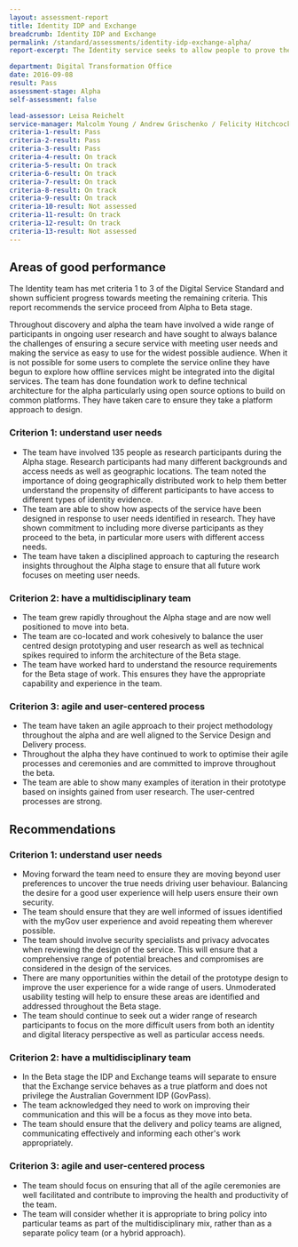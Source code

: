 ```yaml
---
layout: assessment-report
title: Identity IDP and Exchange			
breadcrumb: Identity IDP and Exchange			
permalink: /standard/assessments/identity-idp-exchange-alpha/
report-excerpt: The Identity service seeks to allow people to prove their identity as they access government services online. This report considers the alpha phase for both the IDP team and the Exchange (previously ‘the Hub’).

department: Digital Transformation Office			
date: 2016-09-08
result: Pass
assessment-stage: Alpha
self-assessment: false

lead-assessor: Leisa Reichelt
service-manager: Malcolm Young / Andrew Grischenko / Felicity Hitchcock
criteria-1-result: Pass
criteria-2-result: Pass
criteria-3-result: Pass
criteria-4-result: On track
criteria-5-result: On track
criteria-6-result: On track
criteria-7-result: On track
criteria-8-result: On track
criteria-9-result: On track
criteria-10-result: Not assessed
criteria-11-result: On track
criteria-12-result: On track
criteria-13-result: Not assessed
---
```

## Areas of good performance

The Identity team has met criteria 1 to 3 of the Digital Service Standard and shown sufficient progress towards meeting the remaining criteria. This report recommends the service proceed from Alpha to Beta stage.

Throughout discovery and alpha the team have involved a wide range of participants in ongoing user research and have sought to always balance the challenges of ensuring a secure service with meeting user needs and making the service as easy to use for the widest possible audience. When it is not possible for some users to complete the service online they have begun to explore how offline services might be integrated into the digital services. The team has  done foundation work to define technical architecture for the alpha particularly using open source options to build on common platforms. They have taken care to ensure they take a platform approach to design. 

### Criterion 1: understand user needs

- The team have involved 135 people as research participants during the Alpha stage. Research participants had many different backgrounds and access needs as well as geographic locations. The team noted the importance of doing geographically distributed work to help them better understand the propensity of different participants to have access to different types of identity evidence. 
- The team are able to show how aspects of the service have been designed in response to user needs identified in research. They have shown commitment to including more diverse participants as they proceed to the beta, in particular more users with different access needs. 
- The team have taken a disciplined approach to capturing the research insights throughout the Alpha stage to ensure that all future work focuses on meeting user needs.

### Criterion 2: have a multidisciplinary team

- The team grew rapidly throughout the Alpha stage and are now well positioned to move into beta.
- The team are co-located and work cohesively to balance the user centred design prototyping and user research as well as technical spikes required to inform the architecture of the Beta stage.
- The team have worked hard to understand the resource requirements for the Beta stage of work. This ensures they have the appropriate capability and experience in the team.

### Criterion 3: agile and user-centered process

- The team have taken an agile approach to their project methodology throughout the alpha and are well aligned to the Service Design and Delivery process.
- Throughout the alpha they have continued to work to optimise their agile processes and ceremonies and are committed to improve throughout the beta.
- The team are able to show many examples of iteration in their prototype based on insights gained from user research. The user-centred processes are strong.

## Recommendations 

### Criterion 1: understand user needs

- Moving forward the team need to ensure they are moving beyond user preferences to uncover the true needs driving user behaviour.  Balancing the desire for a good user experience will help users ensure their own security.
- The team should ensure that they are well informed of issues identified with the myGov user experience and avoid repeating them wherever possible.
- The team should involve security specialists and privacy advocates when reviewing the design of the service. This will ensure that a comprehensive range of potential breaches and compromises are considered in the design of the services.
- There are many opportunities within the detail of the prototype design to improve the user experience for a wide range of users. Unmoderated usability testing will help to ensure these areas are identified and addressed throughout the Beta stage.
- The team should continue to seek out a wider range of research participants to focus on the more difficult users from both an identity and digital literacy perspective as well as particular access needs.

### Criterion 2: have a multidisciplinary team

- In the Beta stage the IDP and Exchange teams will separate to ensure that the Exchange service behaves as a true platform and does not privilege the Australian Government IDP (GovPass).
- The team acknowledged they need to work on improving their communication and this will be a focus as they move into beta.
- The team should ensure that the delivery and policy teams are aligned, communicating effectively and informing each other's work appropriately.

### Criterion 3: agile and user-centered process

- The team should focus on ensuring that all of the agile ceremonies are well facilitated and contribute to improving the health and productivity of the team.
- The team will consider whether it is appropriate to bring policy into particular teams as part of the multidisciplinary mix, rather than as a separate policy team (or a hybrid approach).
